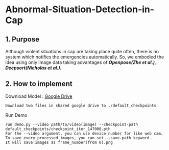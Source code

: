 # Abnormal-Situation-Detection-in-Cap


## 1. Purpose



  Although violent situations in cap are taking place quite often, there is no system which notifies the emergencies automatically. So, we embodied the idea using only image data taking advantages of ***Openpose(Zhe et al.), Deepsort(Nicholas et al.).***
 
 ## 2. How to implement 
 
 

Download Model : [Google Drive](https://drive.google.com/drive/folders/16IkXWthjqXp0S5wZeGFwT2IhTFuqSgyU?usp=sharing)
  
    Download two files in shared google drive to ./default_checkpoints

Run Demo

    run demo.py --video path/to/video(image) --checkpoint-path default_checkpoints/checkpoint_iter_147000.pth 
    For the --video argument, you can use device number for like web cam. 
    To save every processed images, you can set --save-path keyword. 
    It will save images as frame_number(from 0).png
    
    

